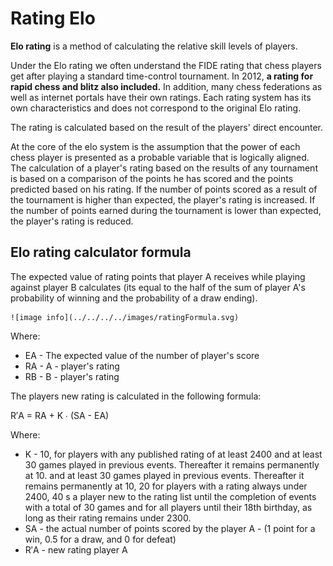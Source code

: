 # Rating Elo

**Elo rating** is a method of calculating the relative skill levels of players.

Under the Elo rating we often understand the FIDE rating that chess players get after playing a standard time-control tournament. In 2012, **a rating for rapid chess and blitz also included.** In addition, many chess federations as well as internet portals have their own ratings. Each rating system has its own characteristics and does not correspond to the original Elo rating.

The rating is calculated based on the result of the players' direct encounter.

At the core of the elo system is the assumption that the power of each chess player is presented as a probable variable that is logically aligned. The calculation of a player's rating based on the results of any tournament is based on a comparison of the points he has scored and the points predicted based on his rating. If the number of points scored as a result of the tournament is higher than expected, the player's rating is increased. If the number of points earned during the tournament is lower than expected, the player's rating is reduced.

## Elo rating calculator formula

The expected value of rating points that player A receives while playing against player B calculates (its equal to the half of the sum of player A's probability of winning and the probability of a draw ending).

    ![image info](../../../../images/ratingFormula.svg)

Where:

- EA - The expected value of the number of player's score
- RA - A - player's rating
- RB - B - player's rating

The players new rating is calculated in the following formula:

R′A = RA + K ∙ (SA - EA)

Where:

- K - 10, for players with any published rating of at least 2400 and at least 30 games played in previous events. Thereafter it remains permanently at 10. and at least 30 games played in previous events. Thereafter it remains permanently at 10, 20 for players with a rating always under 2400, 40 s a player new to the rating list until the completion of events with a total of 30 games and for all players until their 18th birthday, as long as their rating remains under 2300.
- SA - the actual number of points scored by the player A - (1 point for a win, 0.5 for a draw, and 0 for defeat)
- R′A - new rating player A
